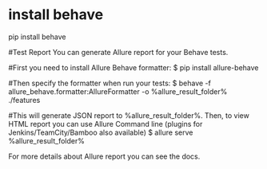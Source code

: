 # install behave
pip install behave

#Test Report
You can generate Allure report for your Behave tests.

#First you need to install Allure Behave formatter:
$ pip install allure-behave

#Then specify the formatter when run your tests:
$ behave -f allure_behave.formatter:AllureFormatter -o %allure_result_folder% ./features

#This will generate JSON report to %allure_result_folder%. Then, to view HTML report you can use Allure Command line (plugins for Jenkins/TeamCity/Bamboo also available)
$ allure serve %allure_result_folder%

For more details about Allure report you can see the docs.